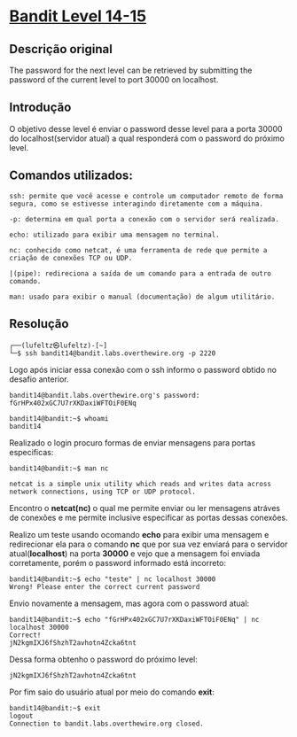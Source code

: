 
# [Bandit Level 14-15](https://overthewire.org/wargames/bandit/bandit15.html)

## Descrição original
The password for the next level can be retrieved by submitting the password of the current level to port 30000 on localhost.


## Introdução
O objetivo desse level é enviar o password desse level para a porta 30000 do localhost(servidor atual) a qual responderá com o password do próximo level.

## Comandos utilizados:

```
ssh: permite que você acesse e controle um computador remoto de forma segura, como se estivesse interagindo diretamente com a máquina.

-p: determina em qual porta a conexão com o servidor será realizada.
```
```
echo: utilizado para exibir uma mensagem no terminal.
```
```
nc: conhecido como netcat, é uma ferramenta de rede que permite a criação de conexões TCP ou UDP.
```
```
|(pipe): redireciona a saída de um comando para a entrada de outro comando.
```
```
man: usado para exibir o manual (documentação) de algum utilitário.
```

## Resolução

```
┌──(lufeltz㉿lufeltz)-[~]
└─$ ssh bandit14@bandit.labs.overthewire.org -p 2220
```

Logo após iniciar essa conexão com o ssh informo o password obtido no desafio anterior.

```
bandit14@bandit.labs.overthewire.org's password: fGrHPx402xGC7U7rXKDaxiWFTOiF0ENq
```

```console
bandit14@bandit:~$ whoami
bandit14
```

Realizado o login procuro formas de enviar mensagens para portas especificas:

```console
bandit14@bandit:~$ man nc

netcat is a simple unix utility which reads and writes data across network connections, using TCP or UDP protocol.
```
Encontro o **netcat(nc)** o qual me permite enviar ou ler mensagens atráves de conexões e me permite inclusive especificar as portas dessas conexões.

Realizo um teste usando ocomando **echo** para exibir uma mensagem e redirecionar ela para o comando **nc** que por sua vez enviará para o servidor atual(**localhost**) na porta **30000** e vejo que a mensagem foi enviada corretamente, porém o password informado está incorreto:

```console
bandit14@bandit:~$ echo "teste" | nc localhost 30000 
Wrong! Please enter the correct current password
```

Envio novamente a mensagem, mas agora com o password atual:
```console
bandit14@bandit:~$ echo "fGrHPx402xGC7U7rXKDaxiWFTOiF0ENq" | nc localhost 30000 
Correct!
jN2kgmIXJ6fShzhT2avhotn4Zcka6tnt
```

Dessa forma obtenho o password do próximo level:

    jN2kgmIXJ6fShzhT2avhotn4Zcka6tnt


Por fim saio do usuário atual por meio do comando **exit**:

```console
bandit14@bandit:~$ exit
logout
Connection to bandit.labs.overthewire.org closed.
```